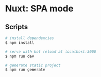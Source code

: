 # Nuxt: SPA mode

## Scripts

``` bash
# install dependencies
$ npm install

# serve with hot reload at localhost:3000
$ npm run dev

# generate static project
$ npm run generate
```